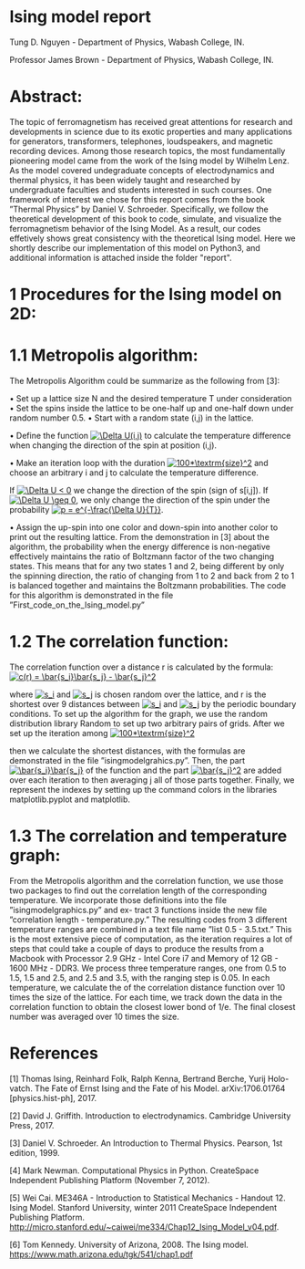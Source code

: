 # Ising model report


Tung D. Nguyen - Department of Physics, Wabash College, IN. 
 
Professor James Brown - Department of Physics, Wabash College, IN.


# Abstract: 
The topic of ferromagnetism has received great attentions for research and developments in science due to its exotic 
properties and many applications for generators, transformers, telephones, loudspeakers, and magnetic recording devices. 
Among those research topics, the most fundamentally pioneering model came from the work of the Ising model by 
Wilhelm Lenz. As the model covered undegraduate concepts of electrodynamics and thermal physics, it has 
been widely taught and researched by undergraduate faculties and students interested in such courses. 
One framework of interest we chose for this report comes from the book ”Thermal Physics” by 
Daniel V. Schroeder. Specifically, we follow the theoretical development of this book to code, simulate, and visualize the ferromagnetism behavior of the Ising Model. As a result, our codes effetively shows great consistency with the theoretical Ising model. Here we shortly describe our implementation of this model on Python3, and additional information is attached inside the folder "report".


# 1 Procedures for the Ising model on 2D:
# 1.1 Metropolis algorithm:

The Metropolis Algorithm could be summarize as the following from [3]:

• Set up a lattice size N and the desired temperature T under consideration
• Set the spins inside the lattice to be one-half up and one-half down under random number 0.5.
• Start with a random state (i,j) in the lattice.

• Define the function <a href="https://www.codecogs.com/eqnedit.php?latex=\Delta&space;U(i,j)" target="_blank"><img src="https://latex.codecogs.com/gif.latex?\Delta&space;U(i,j)" title="\Delta U(i,j)" /></a> to calculate the temperature difference when changing the direction of the spin at position (i,j).

• Make an iteration loop with the duration <a href="https://www.codecogs.com/eqnedit.php?latex=100*\textrm{size}^2" target="_blank"><img src="https://latex.codecogs.com/gif.latex?100*\textrm{size}^2" title="100*\textrm{size}^2" /></a> and choose an arbitrary i and j to calculate the temperature difference. 

If <a href="https://www.codecogs.com/eqnedit.php?latex=\Delta&space;U&space;<&space;0" target="_blank"><img src="https://latex.codecogs.com/gif.latex?\Delta&space;U&space;<&space;0" title="\Delta U < 0" /></a> we change the direction of the spin (sign of s[i,j]). If <a href="https://www.codecogs.com/eqnedit.php?latex=\Delta&space;U&space;\geq&space;0" target="_blank"><img src="https://latex.codecogs.com/gif.latex?\Delta&space;U&space;\geq&space;0" title="\Delta U \geq 0" /></a>, we only change the direction of the spin under the probability <a href="https://www.codecogs.com/eqnedit.php?latex=p&space;=&space;e^{-\frac{\Delta&space;U}{T}}" target="_blank"><img src="https://latex.codecogs.com/gif.latex?p&space;=&space;e^{-\frac{\Delta&space;U}{T}}" title="p = e^{-\frac{\Delta U}{T}}" /></a>.

• Assign the up-spin into one color and down-spin into another color to print out the resulting lattice.
From the demonstration in [3] about the algorithm, the probability when the energy difference is non-negative effectively 
maintains the ratio of Boltzmann factor of the two changing states. This means that for any two states 1 and 2, being different 
by only the spinning direction, the ratio of changing from 1 to 2 and back from 2 to 1 is balanced together and maintains the 
Boltzmann probabilities. The code for this algorithm is demonstrated in the file ”First_code_on_the_Ising_model.py”


# 1.2 The correlation function:

The correlation function over a distance r is calculated by the formula: <a href="https://www.codecogs.com/eqnedit.php?latex=c(r)&space;=&space;\bar{s_i}\bar{s_j}&space;-&space;\bar{s_j}^2" target="_blank"><img src="https://latex.codecogs.com/gif.latex?c(r)&space;=&space;\bar{s_i}\bar{s_j}&space;-&space;\bar{s_j}^2" title="c(r) = \bar{s_i}\bar{s_j} - \bar{s_j}^2" /></a>

where <a href="https://www.codecogs.com/eqnedit.php?latex=s_i" target="_blank"><img src="https://latex.codecogs.com/gif.latex?s_i" title="s_i" /></a> and <a href="https://www.codecogs.com/eqnedit.php?latex=s_j" target="_blank"><img src="https://latex.codecogs.com/gif.latex?s_j" title="s_j" /></a> is chosen random over the lattice, and r is the shortest over 9 distances between <a href="https://www.codecogs.com/eqnedit.php?latex=s_i" target="_blank"><img src="https://latex.codecogs.com/gif.latex?s_i" title="s_i" /></a> and <a href="https://www.codecogs.com/eqnedit.php?latex=s_j" target="_blank"><img src="https://latex.codecogs.com/gif.latex?s_j" title="s_j" /></a> by the periodic boundary conditions. To set up the algorithm for the graph, we use the random distribution library Random to set
up two arbitrary pairs of grids. After we set up the iteration among <a href="https://www.codecogs.com/eqnedit.php?latex=100*\textrm{size}^2" target="_blank"><img src="https://latex.codecogs.com/gif.latex?100*\textrm{size}^2" title="100*\textrm{size}^2" /></a>

then we calculate the shortest distances, with the formulas are demonstrated
in the file ”isingmodelgrahics.py”. Then, the part <a href="https://www.codecogs.com/eqnedit.php?latex=\bar{s_i}\bar{s_j}" target="_blank"><img src="https://latex.codecogs.com/gif.latex?\bar{s_i}\bar{s_j}" title="\bar{s_i}\bar{s_j}" /></a> of
the function and the part <a href="https://www.codecogs.com/eqnedit.php?latex=\bar{s_j}^2" target="_blank"><img src="https://latex.codecogs.com/gif.latex?\bar{s_j}^2" title="\bar{s_j}^2" /></a> are added over each iteration to then averaging j all of those parts together. Finally, we represent the indexes by setting up the command colors in the libraries 
matplotlib.pyplot and matplotlib.

# 1.3 The correlation and temperature graph:

From the Metropolis algorithm and the correlation function, we use those two packages to find out the correlation length of the corresponding temperature. We incorporate those definitions into the file ”isingmodelgraphics.py” and ex- tract 3 functions inside the new file ”correlation length - temperature.py.” The resulting codes from 3 different temperature ranges are combined in a text file name ”list 0.5 - 3.5.txt.” This is the most extensive piece of computation, as the iteration requires a lot of steps that could take a couple of days to produce the results from a Macbook with Processor 2.9 GHz - Intel Core i7 and Memory of 12 GB - 1600 MHz - DDR3. We process three temperature ranges, one from 0.5 to 1.5, 1.5 and 2.5, and 2.5 and 3.5, with the ranging step is 0.05. In each temperature, we calculate the of the correlation distance function over 10 times the size of the lattice. For each time, we track down the data in the correlation function to obtain the closest lower bond of 1/e. The final closest number was averaged over 10 times the size.


# References
[1] Thomas Ising, Reinhard Folk, Ralph Kenna, Bertrand Berche, Yurij Holo- vatch. The Fate of Ernst Ising and the Fate of his 
Model. arXiv:1706.01764 [physics.hist-ph], 2017.

[2] David J. Griffith. Introduction to electrodynamics. Cambridge University Press, 2017.

[3] Daniel V. Schroeder. An Introduction to Thermal Physics. Pearson, 1st edition, 1999.

[4] Mark Newman. Computational Physics in Python. CreateSpace Independent Publishing Platform (November 7, 2012).

[5] Wei Cai. ME346A - Introduction to Statistical Mechanics - Handout 12. Ising Model. Stanford University, winter 
2011 CreateSpace Independent Publishing Platform. http://micro.stanford.edu/~caiwei/me334/Chap12_Ising_Model_v04.pdf.

[6] Tom Kennedy. University of Arizona, 2008. The Ising model. https://www.math.arizona.edu/tgk/541/chap1.pdf
